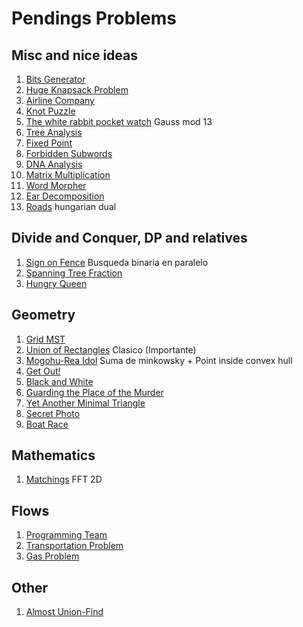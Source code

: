 # Pendings Problems

## Misc and nice ideas
1. [Bits Generator](http://codeforces.com/gym/100523/problem/G)
1. [Huge Knapsack Problem](http://judge.u-aizu.ac.jp/onlinejudge/description.jsp?id=DPL_1_H)
1. [Airline Company](http://acm.timus.ru/problem.aspx?space=1&num=1040)
1. [Knot Puzzle](https://agc002.contest.atcoder.jp/tasks/agc002_c)
1. [The white rabbit pocket watch](http://codeforces.com/gym/101174/problem/I) Gauss mod 13
1. [Tree Analysis](http://codeforces.com/gym/100217/problem/J)
1. [Fixed Point](http://codeforces.com/gym/100218/problem/B)
1. [Forbidden Subwords](http://codeforces.com/gym/100221/problem/C)
1. [DNA Analysis](http://codeforces.com/gym/100324/problem/D)
1. [Matrix Multiplication](http://codeforces.com/gym/100324/problem/G)
1. [Word Morpher](http://codeforces.com/gym/100325/problem/G)
1. [Ear Decomposition](http://codeforces.com/gym/100340/problem/B)
1. [Roads](http://codeforces.com/gym/100197/problem/F) hungarian dual

## Divide and Conquer, DP and relatives
1. [Sign on Fence](http://codeforces.com/contest/484/problem/E) Busqueda binaria en paralelo
1. [Spanning Tree Fraction](https://www.hackerrank.com/contests/w31/challenges/spanning-tree-fraction)
1. [Hungry Queen](http://codeforces.com/gym/100340/problem/G)

## Geometry
1. [Grid MST](https://open.kattis.com/problems/gridmst)
1. [Union of Rectangles](http://judge.u-aizu.ac.jp/onlinejudge/description.jsp?id=DSL_4_A) Clasico (Importante)
1. [Mogohu-Rea Idol](http://codeforces.com/contest/87/problem/E) Suma de minkowsky + Point inside convex hull
1. [Get Out!](http://codeforces.com/gym/100199/problem/F)
1. [Black and White](http://codeforces.com/gym/100213/problem/C)
1. [Guarding the Place of the Murder](http://codeforces.com/gym/100217/problem/E)
1. [Yet Another Minimal Triangle](http://codeforces.com/gym/100218/problem/J)
1. [Secret Photo](http://codeforces.com/gym/100221/problem/G)
1. [Boat Race](http://codeforces.com/gym/100340/problem/H)

## Mathematics
1. [Matchings](https://open.kattis.com/problems/matchings) FFT 2D

## Flows
1. [Programming Team](https://open.kattis.com/problems/programmingteam)
1. [Transportation Problem](http://codeforces.com/gym/100343/problem/G)
1. [Gas Problem](http://codeforces.com/gym/100222/problem/D)

## Other
1. [Almost Union-Find](https://open.kattis.com/problems/almostunionfind)
